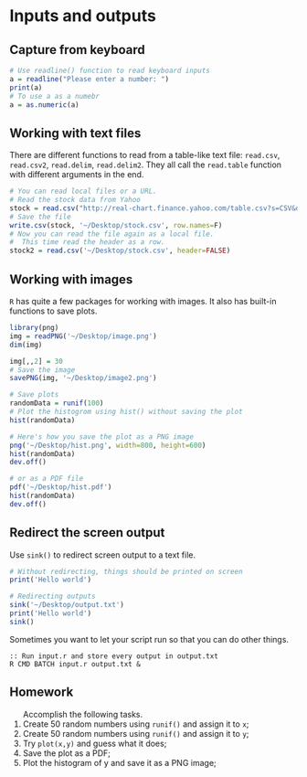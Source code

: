 <h1>Inputs and outputs</h1>

<h2>Capture from keyboard</h2>

```r
# Use readline() function to read keyboard inputs
a = readline("Please enter a number: ")
print(a)
# To use a as a numebr
a = as.numeric(a)
```

<h2>Working with text files</h2>
There are different functions to read from a table-like text file: <code>read.csv</code>, <code>read.csv2</code>, <code>read.delim</code>, <code>read.delim2</code>. They all call the <code>read.table</code> function with different arguments in the end.

```r
# You can read local files or a URL.
# Read the stock data from Yahoo
stock = read.csv("http://real-chart.finance.yahoo.com/table.csv?s=CSV&d=2&e=15&f=2016&g=d&a=7&b=9&c=1996&ignore=.csv")
# Save the file
write.csv(stock, '~/Desktop/stock.csv', row.names=F)
# Now you can read the file again as a local file.
#  This time read the header as a row.
stock2 = read.csv('~/Desktop/stock.csv', header=FALSE)
```

<h2>Working with images</h2>
<code>R</code> has quite a few packages for working with images. It also has built-in functions to save plots.

```r
library(png)
img = readPNG('~/Desktop/image.png')
dim(img)

img[,,2] = 30
# Save the image
savePNG(img, '~/Desktop/image2.png')

# Save plots
randomData = runif(100)
# Plot the histogrom using hist() without saving the plot
hist(randomData)

# Here's how you save the plot as a PNG image
png('~/Desktop/hist.png', width=800, height=600)
hist(randomData)
dev.off()

# or as a PDF file
pdf('~/Desktop/hist.pdf')
hist(randomData)
dev.off()
```

<h2>Redirect the screen output</h2>
Use <code>sink()</code> to redirect screen output to a text file.

```r
# Without redirecting, things should be printed on screen
print('Hello world')

# Redirecting outputs
sink('~/Desktop/output.txt')
print('Hello world')
sink()
```
Sometimes you want to let your script run so that you can do other things.

```batch
:: Run input.r and store every output in output.txt
R CMD BATCH input.r output.txt &
```

<h2>Homework</h2>
<ol>Accomplish the following tasks.
  <li>Create 50 random numbers using <code>runif()</code> and assign it to <code>x</code>;</li>
  <li>Create 50 random numbers using <code>runif()</code> and assign it to <code>y</code>;</li>
  <li>Try <code>plot(x,y)</code> and guess what it does;</li>
  <li>Save the plot as a PDF;</li>
  <li>Plot the histogram of y and save it as a PNG image;</li>
</ol>
